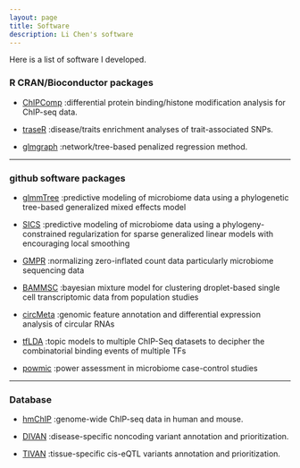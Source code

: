 ```yaml
---
layout: page
title: Software
description: Li Chen's software
---
```



Here is a list of software I developed. 


### R CRAN/Bioconductor packages

* <a name="ChIPComp"></a>[ChIPComp](http://bioconductor.org/packages/release/bioc/html/ChIPComp.html)
:differential protein binding/histone modification analysis for ChIP-seq data.

* <a name="traseR"></a>[traseR](http://bioconductor.org/packages/release/bioc/html/traseR.html)
:disease/traits enrichment analyses of trait-associated SNPs.

* <a name="glmgraph"></a>[glmgraph](https://cran.r-project.org/web/packages/glmgraph/index.html)
:network/tree-based penalized regression method.

---


### github software packages

* <a name="glmmTree"></a>[glmmTree](https://github.com/lichen-lab/glmmTree)
:predictive modeling of microbiome data using a phylogenetic tree-based generalized mixed effects model

* <a name="SICS"></a>[SICS](https://github.com/lichen-lab/SICS)
:predictive modeling of microbiome data using a phylogeny-constrained regularization for sparse generalized linear models with encouraging local smoothing

* <a name="GMPR"></a>[GMPR](https://github.com/lichen-lab/GMPR)
:normalizing zero-inflated count data particularly microbiome sequencing data

* <a name="BAMMSC"></a>[BAMMSC](https://github.com/lichen-lab/BAMMSC)
:bayesian mixture model for clustering droplet-based single cell transcriptomic data from population studies

* <a name="circMeta"></a>[circMeta](https://github.com/lichen-lab/circMeta)
:genomic feature annotation and differential expression analysis of circular RNAs

* <a name="tfLDA"></a>[tfLDA](https://github.com/lichen-lab/tfLDA)
:topic models to multiple ChIP-Seq datasets to decipher the combinatorial binding events of multiple TFs

* <a name="powmic"></a>[powmic](https://github.com/lichen-lab/powmic)
:power assessment in microbiome case-control studies

---

### Database

* <a name="hmChIP"></a>[hmChIP](http://jilab.biostat.jhsph.edu/database/cgi-bin/hmChIP.pl)
:genome-wide ChIP-seq data in human and mouse. 

*  <a name="DIVAN"></a>[DIVAN](https://sites.google.com/site/emorydivan/)
:disease-specific noncoding variant annotation and prioritization.

*  <a name="TIVAN"></a>[TIVAN](https://github.com/lichen-lab/TIVAN)
:tissue-specific cis-eQTL variants annotation and prioritization.









